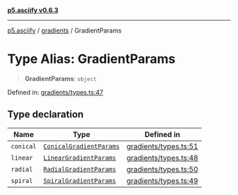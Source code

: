 [**p5.asciify v0.6.3**](../../../README.md)

***

[p5.asciify](../../../globals.md) / [gradients](../README.md) / GradientParams

# Type Alias: GradientParams

> **GradientParams**: `object`

Defined in: [gradients/types.ts:47](https://github.com/humanbydefinition/p5-asciify/blob/908862f0aa4e14b4086cbd385ecbe61ff18bb02b/src/lib/gradients/types.ts#L47)

## Type declaration

| Name | Type | Defined in |
| ------ | ------ | ------ |
| <a id="conical"></a> `conical` | [`ConicalGradientParams`](ConicalGradientParams.md) | [gradients/types.ts:51](https://github.com/humanbydefinition/p5-asciify/blob/908862f0aa4e14b4086cbd385ecbe61ff18bb02b/src/lib/gradients/types.ts#L51) |
| <a id="linear"></a> `linear` | [`LinearGradientParams`](LinearGradientParams.md) | [gradients/types.ts:48](https://github.com/humanbydefinition/p5-asciify/blob/908862f0aa4e14b4086cbd385ecbe61ff18bb02b/src/lib/gradients/types.ts#L48) |
| <a id="radial"></a> `radial` | [`RadialGradientParams`](RadialGradientParams.md) | [gradients/types.ts:50](https://github.com/humanbydefinition/p5-asciify/blob/908862f0aa4e14b4086cbd385ecbe61ff18bb02b/src/lib/gradients/types.ts#L50) |
| <a id="spiral"></a> `spiral` | [`SpiralGradientParams`](SpiralGradientParams.md) | [gradients/types.ts:49](https://github.com/humanbydefinition/p5-asciify/blob/908862f0aa4e14b4086cbd385ecbe61ff18bb02b/src/lib/gradients/types.ts#L49) |
